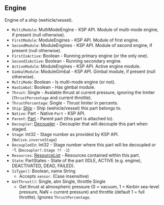 ## Engine

Engine of a ship (wehicle/vessel).

- `MultiModule`: MultiModeEngine - KSP API. Module of multi-mode engine, if present (null otherwise).
- `FirstModule`: ModuleEngines - KSP API. Module of first engine.
- `SecondModule`: ModuleEngines - KSP API. Module of second engine, if present (null otherwise).
- `FirstIsActive`: Boolean - Running primary engine (or the only one).
- `SecondIsActive`: Boolean - Running secondary engine.
- `ActiveModule`: ModuleEngines - KSP API. Active engine module.
- `GimbalModule`: ModuleGimbal - KSP API. Gimbal module, if present (null otherwise).
- `MultiMode`: Boolean - Is multi-mode engine (or not).
- `HasGimbal`: Boolean - Has gimbal module.
- `Thrust`: Single - Avalable thrust at current pressure, ignoring the limiter (`ThrustPercentage` and current throttle).
- `ThrustPercentage`: Single - Thrust limiter in percents.
- `Ship`: [Ship](../API/Ship.md) - Ship (wehicle/vessel) this part belongs to.
- `Native`: Part - Native `Part` - KSP API.
- `Parent`: [Part](PartBase.md) - Parent part (this part is attached to).
- `Decoupler`: [Decoupler](Decoupler.md) - Decoupler that will decouple this part when staged.
- `Stage`: Int32 - Stage number as provided by KSP API. (`Native.inverseStage`)
- `DecoupledIn`: Int32 - Stage number where this part will be decoupled or -1. (`Decoupler?.Stage ?? -1`)
- `Resources`: [ResourceList](ResourceList.md) - Resources contained within this part.
- `State`: PartStates - State of the part (IDLE, ACTIVE (e.g. engine), DEACTIVATED, DEAD, FAILED).
- `IsType()`: Boolean, name String
  - Accepts `sensor`. (Case insensitive)
- `GetThrust()`: Single, atm Single, throttle Single
  - Get thrust at atmospheric pressure (0 = vacuum, 1 = Kerbin sea-level pressure, NaN = current pressure) and throttle (default 1 = full throttle). Ignores `ThrustPercentage`.
